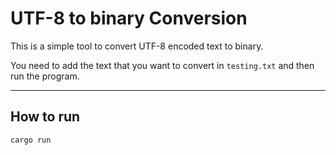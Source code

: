 # UTF-8 to binary Conversion

This is a simple tool to convert UTF-8 encoded text to binary.

You need to add the text that you want to convert in `testing.txt` and then run the program.

---

## How to run

```bash
cargo run
```